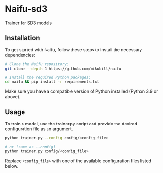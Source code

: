 # Naifu-sd3

Trainer for SD3 models

## Installation

To get started with Naifu, follow these steps to install the necessary dependencies:

```bash
# Clone the Naifu repository:
git clone --depth 1 https://github.com/mikubill/naifu

# Install the required Python packages:
cd naifu && pip install -r requirements.txt
```

Make sure you have a compatible version of Python installed (Python 3.9 or above).

## Usage

To train a model, use the trainer.py script and provide the desired configuration file as an argument.

```bash
python trainer.py --config config/<config_file>

# or (same as --config)
python trainer.py config/<config_file>
```

Replace `<config_file>` with one of the available configuration files listed below.
